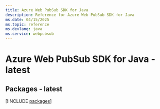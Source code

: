 ```yaml
---
title: Azure Web PubSub SDK for Java
description: Reference for Azure Web PubSub SDK for Java
ms.date: 04/15/2025
ms.topic: reference
ms.devlang: java
ms.service: webpubsub
---
```

# Azure Web PubSub SDK for Java - latest
## Packages - latest
[!INCLUDE [packages](web-pubsub-index.md)]